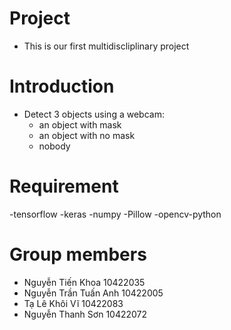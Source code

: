 # Project
- This is our first multidiscliplinary project 

# Introduction 
- Detect 3 objects using a webcam:
  + an object with mask
  + an object with no mask
  + nobody

# Requirement
-tensorflow
-keras
-numpy
-Pillow
-opencv-python

# Group members
- Nguyễn Tiến Khoa 10422035
- Nguyễn Trần Tuấn Anh 10422005
- Tạ Lê Khôi Vĩ 10422083
- Nguyễn Thanh Sơn 10422072


